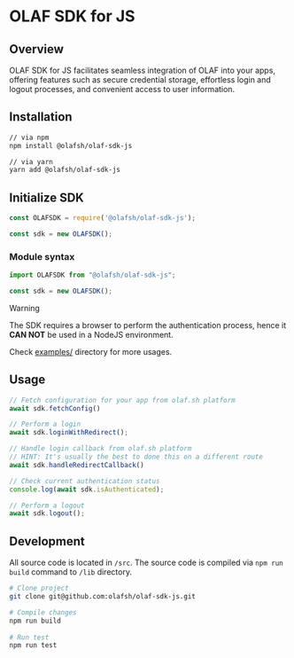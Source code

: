 # OLAF SDK for JS

## Overview

OLAF SDK for JS facilitates seamless integration of OLAF into your apps,
offering features such as secure credential storage, effortless login and
logout processes, and convenient access to user information.

## Installation

```bash
// via npm
npm install @olafsh/olaf-sdk-js

// via yarn
yarn add @olafsh/olaf-sdk-js
```

## Initialize SDK

```js
const OLAFSDK = require('@olafsh/olaf-sdk-js');

const sdk = new OLAFSDK();
```

### Module syntax

```js
import OLAFSDK from "@olafsh/olaf-sdk-js";

const sdk = new OLAFSDK();
```

> [!WARNING]  
> The SDK requires a browser to perform the authentication process,
> hence it **CAN NOT** be used in a NodeJS environment.

Check [examples/](https://github.com/olafsh/olaf-sdk-js/tree/main/examples) directory for more usages.

## Usage

```js
// Fetch configuration for your app from olaf.sh platform
await sdk.fetchConfig()

// Perform a login
await sdk.loginWithRedirect();

// Handle login callback from olaf.sh platform
// HINT: It's usually the best to done this on a different route
await sdk.handleRedirectCallback()

// Check current authentication status
console.log(await sdk.isAuthenticated);

// Perform a logout
await sdk.logout();
```

## Development

All source code is located in `/src`.
The source code is compiled via `npm run build` command to `/lib` directory.

```bash
# Clone project
git clone git@github.com:olafsh/olaf-sdk-js.git

# Compile changes
npm run build
    
# Run test
npm run test
```
